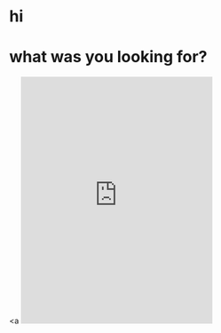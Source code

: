 # hi
# what was you looking for?
<a <iframe src="https://assets.pinterest.com/ext/embed.html?id=3166662228217877" alt= "vivan las dr0gas" height="445" width="345" frameborder="0" scrolling="no" ></iframe></a>




